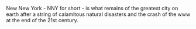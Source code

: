 New New York - NNY for short - is what remains of the greatest city on earth after a string of calamitous natural disasters and the crash of the www at the end of the 21st century.  